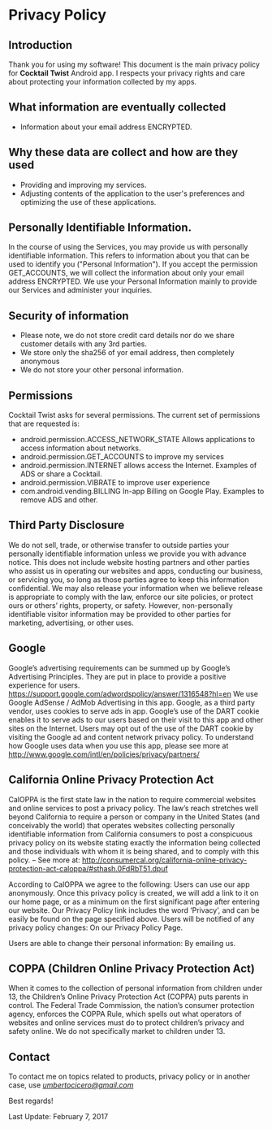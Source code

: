 # Privacy Policy

## Introduction

Thank you for using my software!
This document is the main privacy policy for **Cocktail Twist** Android app. I respects your privacy rights and care about protecting your information collected by my apps.

## What information are eventually collected

- Information about your email address ENCRYPTED.

## Why these data are collect and how are they used

- Providing and improving my services.
- Adjusting contents of the application to the user's preferences and optimizing the use of these applications.

## Personally Identifiable Information. 

In the course of using the Services, you may provide us with personally identifiable information. 
This refers to information about you that can be used to identify you ("Personal Information"). 
If you accept the permission GET_ACCOUNTS, we will collect the information about only your email address ENCRYPTED.
We use your Personal Information mainly to provide our Services and administer your inquiries. 


## Security of information

- Please note, we do not store credit card details nor do we share customer details with any 3rd parties.
- We store only the sha256 of yor email address, then completely anonymous
- We do not store your other personal information.

## Permissions

Cocktail Twist asks for several permissions. The current set of permissions that are requested is:

- android.permission.ACCESS_NETWORK_STATE Allows applications to access information about networks.
- android.permission.GET_ACCOUNTS to improve my services
- android.permission.INTERNET allows access the Internet. Examples of ADS or share a Cocktail.
- android.permission.VIBRATE to improve user experience
- com.android.vending.BILLING In-app Billing on Google Play. Examples to remove ADS and other.

## Third Party Disclosure

We do not sell, trade, or otherwise transfer to outside parties your personally identifiable information unless we provide you with advance notice. 
This does not include website hosting partners and other parties who assist us in operating our websites and apps, conducting our business, or servicing you, so long as those parties agree to keep this information confidential. 
We may also release your information when we believe release is appropriate to comply with the law, enforce our site policies, or protect ours or others’ rights, property, or safety.
However, non-personally identifiable visitor information may be provided to other parties for marketing, advertising, or other uses.


## Google

Google’s advertising requirements can be summed up by Google’s Advertising Principles. They are put in place to provide a positive experience for users. https://support.google.com/adwordspolicy/answer/1316548?hl=en
We use Google AdSense / AdMob Advertising in this app.
Google, as a third party vendor, uses cookies to serve ads in app. Google’s use of the DART cookie enables it to serve ads to our users based on their visit to this app and other sites on the Internet. Users may opt out of the use of the DART cookie by visiting the Google ad and content network privacy policy.
To understand how Google uses data when you use this app, please see more at http://www.google.com/intl/en/policies/privacy/partners/


## California Online Privacy Protection Act

CalOPPA is the first state law in the nation to require commercial websites and online services to post a privacy policy. The law’s reach stretches well beyond California to require a person or company in the United States (and conceivably the world) that operates websites collecting personally identifiable information from California consumers to post a conspicuous privacy policy on its website stating exactly the information being collected and those individuals with whom it is being shared, and to comply with this policy. – See more at: http://consumercal.org/california-online-privacy-protection-act-caloppa/#sthash.0FdRbT51.dpuf

According to CalOPPA we agree to the following:
Users can use our app anonymously.
Once this privacy policy is created, we will add a link to it on our home page, or as a minimum on the first significant page after entering our website.
Our Privacy Policy link includes the word ‘Privacy’, and can be easily be found on the page specified above.
Users will be notified of any privacy policy changes:
On our Privacy Policy Page.

Users are able to change their personal information:
By emailing us.

## COPPA (Children Online Privacy Protection Act)

When it comes to the collection of personal information from children under 13, the Children’s Online Privacy Protection Act (COPPA) puts parents in control. The Federal Trade Commission, the nation’s consumer protection agency, enforces the COPPA Rule, which spells out what operators of websites and online services must do to protect children’s privacy and safety online.
We do not specifically market to children under 13.

## Contact

To contact me on topics related to products, privacy policy or in another case, use *umbertocicero@gmail.com*

Best regards!

Last Update: February 7, 2017
